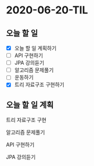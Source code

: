 # 2020-06-20-TIL

## 오늘 할 일

- [x] 오늘 할 일 계획하기
- [ ] API 구현하기
- [ ] JPA 강의듣기
- [ ] 알고리즘 문제풀기
- [ ] 운동하기
- [x] 트리 자료구조 구현하기

## 오늘 할 일 계획

트리 자료구조 구현

알고리즘 문제풀기

API 구현하기

JPA 강의듣기


